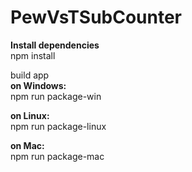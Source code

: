 # PewVsTSubCounter

<b>Install dependencies<br></b>
npm install

build app<br>
<b>on Windows:<br></b>
npm run package-win

<b>on Linux: <br></b>
npm run package-linux

<b>on Mac:<br></b>
npm run package-mac
